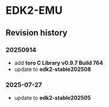 # EDK2-EMU

## Revision history
### 20250914
* add **toro C Library v0.9.7 Build 764**
* update to **edk2-stable202508**

### 2025-07-27
* update to **edk2-stable202505**
